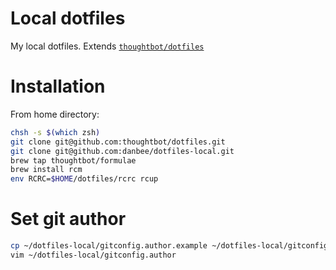 # Local dotfiles

My local dotfiles. Extends [`thoughtbot/dotfiles`](https://github.com/thoughtbot/dotfiles)

# Installation

From home directory:

```bash
chsh -s $(which zsh)
git clone git@github.com:thoughtbot/dotfiles.git
git clone git@github.com:danbee/dotfiles-local.git
brew tap thoughtbot/formulae
brew install rcm
env RCRC=$HOME/dotfiles/rcrc rcup
```

# Set git author

```bash
cp ~/dotfiles-local/gitconfig.author.example ~/dotfiles-local/gitconfig.author
vim ~/dotfiles-local/gitconfig.author
```
